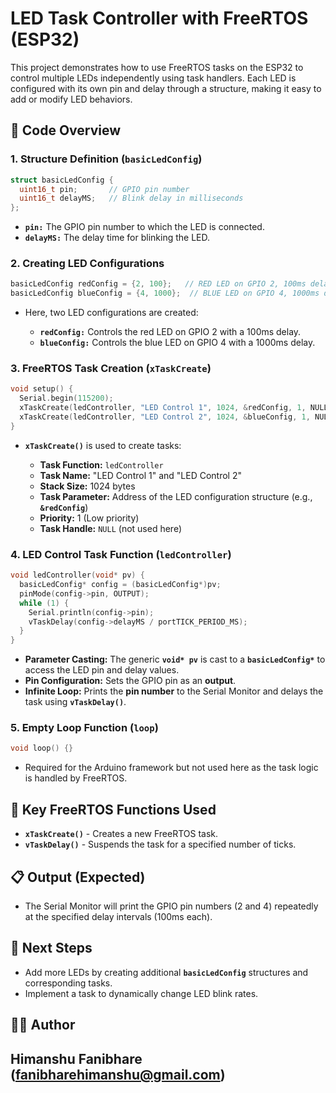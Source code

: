 # LED Task Controller with FreeRTOS (ESP32)

This project demonstrates how to use FreeRTOS tasks on the ESP32 to control multiple LEDs independently using task handlers. Each LED is configured with its own pin and delay through a structure, making it easy to add or modify LED behaviors.

## **📝 Code Overview**

### **1. Structure Definition (`basicLedConfig`)**

```cpp
struct basicLedConfig {
  uint16_t pin;       // GPIO pin number
  uint16_t delayMS;   // Blink delay in milliseconds
};
```

* **`pin:`** The GPIO pin number to which the LED is connected.
* **`delayMS:`** The delay time for blinking the LED.

### **2. Creating LED Configurations**

```cpp
basicLedConfig redConfig = {2, 100};   // RED LED on GPIO 2, 100ms delay
basicLedConfig blueConfig = {4, 1000};  // BLUE LED on GPIO 4, 1000ms delay
```

* Here, two LED configurations are created:

  * **`redConfig:`** Controls the red LED on GPIO 2 with a 100ms delay.
  * **`blueConfig:`** Controls the blue LED on GPIO 4 with a 1000ms delay.

### **3. FreeRTOS Task Creation (`xTaskCreate`)**

```cpp
void setup() {
  Serial.begin(115200);
  xTaskCreate(ledController, "LED Control 1", 1024, &redConfig, 1, NULL);
  xTaskCreate(ledController, "LED Control 2", 1024, &blueConfig, 1, NULL);
}
```

* **`xTaskCreate()`** is used to create tasks:

  * **Task Function:** `ledController`
  * **Task Name:** "LED Control 1" and "LED Control 2"
  * **Stack Size:** 1024 bytes
  * **Task Parameter:** Address of the LED configuration structure (e.g., **`&redConfig`**)
  * **Priority:** 1 (Low priority)
  * **Task Handle:** `NULL` (not used here)

### **4. LED Control Task Function (`ledController`)**

```cpp
void ledController(void* pv) {
  basicLedConfig* config = (basicLedConfig*)pv;
  pinMode(config->pin, OUTPUT);
  while (1) {
    Serial.println(config->pin);
    vTaskDelay(config->delayMS / portTICK_PERIOD_MS);
  }
}
```

* **Parameter Casting:** The generic **`void* pv`** is cast to a **`basicLedConfig*`** to access the LED pin and delay values.
* **Pin Configuration:** Sets the GPIO pin as an **output**.
* **Infinite Loop:** Prints the **pin number** to the Serial Monitor and delays the task using **`vTaskDelay()`**.

### **5. Empty Loop Function (`loop`)**

```cpp
void loop() {}
```

* Required for the Arduino framework but not used here as the task logic is handled by FreeRTOS.

## **🔗 Key FreeRTOS Functions Used**

* **`xTaskCreate()`** - Creates a new FreeRTOS task.
* **`vTaskDelay()`** - Suspends the task for a specified number of ticks.

## **📋 Output (Expected)**

* The Serial Monitor will print the GPIO pin numbers (2 and 4) repeatedly at the specified delay intervals (100ms each).

## **🚀 Next Steps**

* Add more LEDs by creating additional **`basicLedConfig`** structures and corresponding tasks.
* Implement a task to dynamically change LED blink rates.

## 🧑‍💻 Author
**Himanshu Fanibhare**  (fanibharehimanshu@gmail.com)
---
